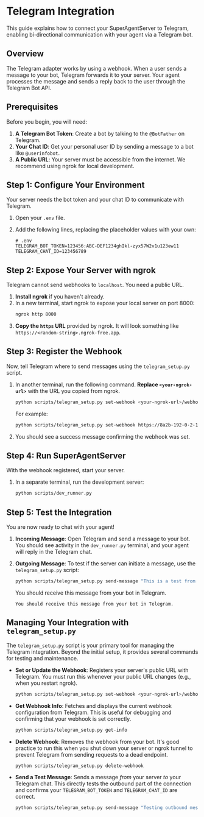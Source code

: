 # Telegram Integration

This guide explains how to connect your SuperAgentServer to Telegram, enabling bi-directional communication with your agent via a Telegram bot.

## Overview

The Telegram adapter works by using a webhook. When a user sends a message to your bot, Telegram forwards it to your server. Your agent processes the message and sends a reply back to the user through the Telegram Bot API.

## Prerequisites

Before you begin, you will need:
1.  **A Telegram Bot Token**: Create a bot by talking to the `@BotFather` on Telegram.
2.  **Your Chat ID**: Get your personal user ID by sending a message to a bot like `@userinfobot`.
3.  **A Public URL**: Your server must be accessible from the internet. We recommend using ngrok for local development.

## Step 1: Configure Your Environment

Your server needs the bot token and your chat ID to communicate with Telegram.

1.  Open your `.env` file.
2.  Add the following lines, replacing the placeholder values with your own:

    ```env
    # .env
    TELEGRAM_BOT_TOKEN=123456:ABC-DEF1234ghIkl-zyx57W2v1u123ew11
    TELEGRAM_CHAT_ID=123456789
    ```

## Step 2: Expose Your Server with ngrok

Telegram cannot send webhooks to `localhost`. You need a public URL.

1.  **Install ngrok** if you haven't already.
2.  In a new terminal, start ngrok to expose your local server on port 8000:
    ```bash
    ngrok http 8000
    ```
3.  **Copy the `https` URL** provided by ngrok. It will look something like `https://<random-string>.ngrok-free.app`.

## Step 3: Register the Webhook

Now, tell Telegram where to send messages using the `telegram_setup.py` script.

1.  In another terminal, run the following command. **Replace `<your-ngrok-url>`** with the URL you copied from ngrok.
    ```bash
    python scripts/telegram_setup.py set-webhook <your-ngrok-url>/webhook/telegram
    ```
    For example:
    ```bash
    python scripts/telegram_setup.py set-webhook https://8a2b-192-0-2-1.ngrok-free.app/webhook/telegram
    ```
2.  You should see a success message confirming the webhook was set.

## Step 4: Run SuperAgentServer

With the webhook registered, start your server.

1.  In a separate terminal, run the development server:
    ```bash
    python scripts/dev_runner.py
    ```

## Step 5: Test the Integration

You are now ready to chat with your agent!

1.  **Incoming Message**: Open Telegram and send a message to your bot. You should see activity in the `dev_runner.py` terminal, and your agent will reply in the Telegram chat.
2.  **Outgoing Message**: To test if the server can initiate a message, use the `telegram_setup.py` script:
    ```bash
    python scripts/telegram_setup.py send-message "This is a test from the server."
    ```
    You should receive this message from your bot in Telegram.

    ```
    You should receive this message from your bot in Telegram.

## Managing Your Integration with `telegram_setup.py`

The `telegram_setup.py` script is your primary tool for managing the Telegram integration. Beyond the initial setup, it provides several commands for testing and maintenance.

-   **Set or Update the Webhook**: Registers your server's public URL with Telegram. You must run this whenever your public URL changes (e.g., when you restart ngrok).
    ```bash
    python scripts/telegram_setup.py set-webhook <your-ngrok-url>/webhook/telegram
    ```

-   **Get Webhook Info**: Fetches and displays the current webhook configuration from Telegram. This is useful for debugging and confirming that your webhook is set correctly.
    ```bash
    python scripts/telegram_setup.py get-info
    ```

-   **Delete Webhook**: Removes the webhook from your bot. It's good practice to run this when you shut down your server or ngrok tunnel to prevent Telegram from sending requests to a dead endpoint.
    ```bash
    python scripts/telegram_setup.py delete-webhook
    ```

-   **Send a Test Message**: Sends a message *from* your server *to* your Telegram chat. This directly tests the outbound part of the connection and confirms your `TELEGRAM_BOT_TOKEN` and `TELEGRAM_CHAT_ID` are correct.
    ```bash
    python scripts/telegram_setup.py send-message "Testing outbound message."
    ```

